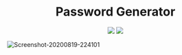 <h1 align="center">Password Generator</h1>

<p align="center">

<img src="https://img.shields.io/badge/Open%20Source-%E2%9D%A4%EF%B8%8F-9cf" >

<img src="https://img.shields.io/badge/Language-Python%203.8.5-blue">

</p>

<p>
   <img src="https://i.ibb.co/JrfYKYx/Screenshot-20200819-224101.png" alt="Screenshot-20200819-224101"
</p>
